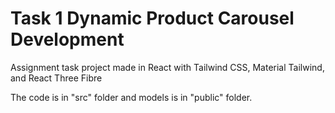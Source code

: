 # Task 1 Dynamic Product Carousel Development

Assignment task project made in React with Tailwind CSS, Material Tailwind, and React Three Fibre

The code is in "src" folder and models is in "public" folder.

